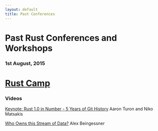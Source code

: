 ```yaml
---
layout: default
title: Past Conferences
---
```


# Past Rust Conferences and Workshops

### 1st August, 2015

# [Rust Camp](http://rustcamp.com/)

### Videos

[Keynote: Rust 1.0 in Number - 5 Years of Git History](http://confreaks.tv/videos/rustcamp2015-keynote-rust-1-0-in-number-5-years-of-git-history)
Aaron Turon and Niko Matsakis

[Who Owns this Stream of Data?](http://confreaks.tv/videos/rustcamp2015-who-owns-this-stream-of-data)
Alex Beingessner

